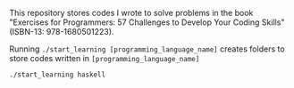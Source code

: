 This repository stores codes I wrote to solve problems in the book 
"Exercises for Programmers: 57 Challenges to Develop Your Coding Skills" 
(ISBN-13: 978-1680501223).

Running `./start_learning [programming_language_name]` creates folders to
store codes written in `[programming_language_name]`

```bash
./start_learning haskell
```
